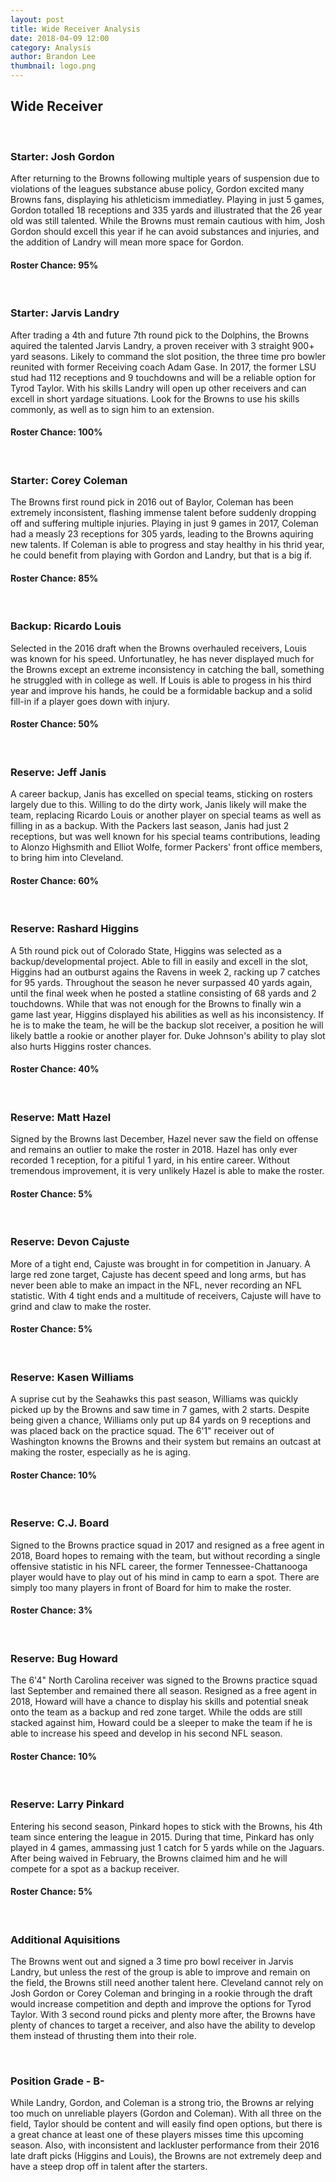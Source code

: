 ```yaml
---
layout: post
title: Wide Receiver Analysis
date: 2018-04-09 12:00
category: Analysis
author: Brandon Lee
thumbnail: logo.png
---
```


## Wide Receiver

<br>

### Starter: Josh Gordon

After returning to the Browns following multiple years of suspension due to violations of the leagues substance abuse policy, Gordon excited many Browns fans, displaying his athleticism immediatley. Playing in just 5 games, Gordon totalled 18 receptions and 335 yards and illustrated that the 26 year old was still talented. While the Browns must remain cautious with him, Josh Gordon should excell this year if he can avoid substances and injuries, and the addition of Landry will mean more space for Gordon. 

#### Roster Chance: 95%

<br>

### Starter: Jarvis Landry

After trading a 4th and future 7th round pick to the Dolphins, the Browns aquired the talented Jarvis Landry, a proven receiver with 3 straight 900+ yard seasons. Likely to command the slot position, the three time pro bowler reunited with former Receiving coach Adam Gase. In 2017, the former LSU stud had 112 receptions and 9 touchdowns and will be a reliable option for Tyrod Taylor. With his skills Landry will open up other receivers and can excell in short yardage situations. Look for the Browns to use his skills commonly, as well as to sign him to an extension.

#### Roster Chance: 100%

<br>

### Starter: Corey Coleman

The Browns first round pick in 2016 out of Baylor, Coleman has been extremely inconsistent, flashing immense talent before suddenly dropping off and suffering multiple injuries. Playing in just 9 games in 2017, Coleman had a measly 23 receptions for 305 yards, leading to the Browns aquiring new talents. If Coleman is able to progress and stay healthy in his thrid year, he could benefit from playing with Gordon and Landry, but that is a big if.  

#### Roster Chance: 85%

<br>

### Backup: Ricardo Louis

Selected in the 2016 draft when the Browns overhauled receivers, Louis was known for his speed. Unfortunatley, he has never displayed much for the Browns except an extreme inconsistency in catching the ball, something he struggled with in college as well. If Louis is able to progess in his third year and improve his hands, he could be a formidable backup and a solid fill-in if a player goes down with injury. 

#### Roster Chance: 50%

<br>

### Reserve: Jeff Janis

A career backup, Janis has excelled on special teams, sticking on rosters largely due to this. Willing to do the dirty work, Janis likely will make the team, replacing Ricardo Louis or another player on special teams as well as filling in as a backup. With the Packers last season, Janis had just 2 receptions, but was well known for his special teams contributions, leading to Alonzo Highsmith and Elliot Wolfe, former Packers' front office members, to bring him into Cleveland. 

#### Roster Chance: 60%

<br>

### Reserve: Rashard Higgins

A 5th round pick out of Colorado State, Higgins was selected as a backup/developmental project. Able to fill in easily and excell in the slot, Higgins had an outburst agains the Ravens in week 2, racking up 7 catches for 95 yards. Throughout the season he never surpassed 40 yards again, until the final week when he posted a statline consisting of 68 yards and 2 touchdowns. While that was not enough for the Browns to finally win a game last year, Higgins displayed his abilities as well as his inconsistency. If he is to make the team, he will be the backup slot receiver, a position he will likely battle a rookie or another player for. Duke Johnson's ability to play slot also hurts Higgins roster chances.

#### Roster Chance: 40%

<br>

### Reserve: Matt Hazel

Signed by the Browns last December, Hazel never saw the field on offense and remains an outlier to make the roster in 2018. Hazel has only ever recorded 1 reception, for a pitiful 1 yard, in his entire career. Without tremendous improvement, it is very unlikely Hazel is able to make the roster.

#### Roster Chance: 5%

<br>

### Reserve: Devon Cajuste

More of a tight end, Cajuste was brought in for competition in January. A large red zone target, Cajuste has decent speed and long arms, but has never been able to make an impact in the NFL, never recording an NFL statistic. With 4 tight ends and a multitude of receivers, Cajuste will have to grind and claw to make the roster. 

#### Roster Chance: 5%

<br>

### Reserve: Kasen Williams

A suprise cut by the Seahawks this past season, Williams was quickly picked up by the Browns and saw time in 7 games, with 2 starts. Despite being given a chance, Williams only put up 84 yards on 9 receptions and was placed back on the practice squad. The 6'1" receiver out of Washington knowns the Browns and their system but remains an outcast at making the roster, especially as he is aging.

#### Roster Chance: 10%

<br>

### Reserve: C.J. Board

Signed to the Browns practice squad in 2017 and resigned as a free agent in 2018, Board hopes to remaing with the team, but without recording a single offensive statistic in his NFL career, the former Tennessee-Chattanooga player would have to play out of his mind in camp to earn a spot. There are simply too many players in front of Board for him to make the roster.

#### Roster Chance: 3%

<br>

### Reserve: Bug Howard

The 6'4" North Carolina receiver was signed to the Browns practice squad last September and remained there all season. Resigned as a free agent in 2018, Howard will have a chance to display his skills and potential sneak onto the team as a backup and red zone target. While the odds are still stacked against him, Howard could be a sleeper to make the team if he is able to increase his speed and develop in his second NFL season.

#### Roster Chance: 10%

<br>

### Reserve: Larry Pinkard

Entering his second season, Pinkard hopes to stick with the Browns, his 4th team since entering the league in 2015. During that time, Pinkard has only played in 4 games, ammassing just 1 catch for 5 yards while on the Jaguars. After being waived in February, the Browns claimed him and he will compete for a spot as a backup receiver. 

#### Roster Chance: 5%

<br>

### Additional Aquisitions

The Browns went out and signed a 3 time pro bowl receiver in Jarvis Landry, but unless the rest of the group is able to improve and remain on the field, the Browns still need another talent here. Cleveland cannot rely on Josh Gordon or Corey Coleman and bringing in a rookie through the draft would increase competition and depth and improve the options for Tyrod Taylor. With 3 second round picks and plenty more after, the Browns have plenty of chances to target a receiver, and also have the ability to develop them instead of thrusting them into their role.

<br>

### Position Grade - B-

While Landry, Gordon, and Coleman is a strong trio, the Browns ar relying too much on unreliable players (Gordon and Coleman). With all three on the field, Taylor should be content and will easily find open options, but there is a great chance at least one of these players misses time this upcoming season. Also, with inconsistent and lackluster performance from their 2016 late draft picks (Higgins and Louis), the Browns are not extremely deep and have a steep drop off in talent after the starters.
